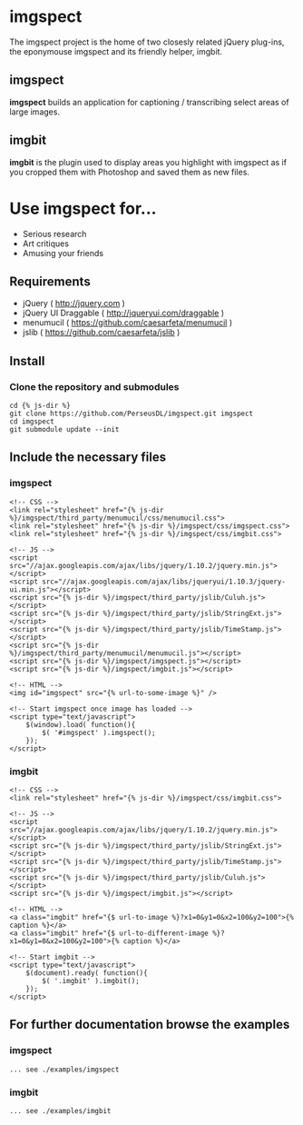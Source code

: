 # imgspect
The imgspect project is the home of two closesly related jQuery plug-ins, the eponymouse imgspect and its friendly helper, imgbit.

## imgspect
**imgspect** builds an application for captioning / transcribing select areas of large images.

## imgbit
**imgbit** is the plugin used to display areas you highlight with imgspect as if you cropped them with Photoshop and saved them as new files.

# Use imgspect for...
* Serious research
* Art critiques
* Amusing your friends

## Requirements
* jQuery ( http://jquery.com )
* jQuery UI Draggable ( http://jqueryui.com/draggable )
* menumucil ( https://github.com/caesarfeta/menumucil )
* jslib ( https://github.com/caesarfeta/jslib )

## Install
### Clone the repository and submodules
	cd {% js-dir %}
	git clone https://github.com/PerseusDL/imgspect.git imgspect
	cd imgspect
	git submodule update --init

## Include the necessary files
### imgspect
	<!-- CSS -->
	<link rel="stylesheet" href="{% js-dir %}/imgspect/third_party/menumucil/css/menumucil.css">
	<link rel="stylesheet" href="{% js-dir %}/imgspect/css/imgspect.css">
	<link rel="stylesheet" href="{% js-dir %}/imgspect/css/imgbit.css">
	
	<!-- JS -->
	<script src="//ajax.googleapis.com/ajax/libs/jquery/1.10.2/jquery.min.js"></script>
	<script src="//ajax.googleapis.com/ajax/libs/jqueryui/1.10.3/jquery-ui.min.js"></script>
	<script src="{% js-dir %}/imgspect/third_party/jslib/Culuh.js"></script>
	<script src="{% js-dir %}/imgspect/third_party/jslib/StringExt.js"></script>
	<script src="{% js-dir %}/imgspect/third_party/jslib/TimeStamp.js"></script>
	<script src="{% js-dir %}/imgspect/third_party/menumucil/menumucil.js"></script>
	<script src="{% js-dir %}/imgspect/imgspect.js"></script>
	<script src="{% js-dir %}/imgspect/imgbit.js"></script>
	
	<!-- HTML -->
	<img id="imgspect" src="{% url-to-some-image %}" />
	
	<!-- Start imgspect once image has loaded -->
	<script type="text/javascript">
		$(window).load( function(){
			$( '#imgspect' ).imgspect();
		});
	</script>

### imgbit
	<!-- CSS -->
	<link rel="stylesheet" href="{% js-dir %}/imgspect/css/imgbit.css">
	
	<!-- JS -->
	<script src="//ajax.googleapis.com/ajax/libs/jquery/1.10.2/jquery.min.js"></script>
	<script src="{% js-dir %}/imgspect/third_party/jslib/StringExt.js"></script>
	<script src="{% js-dir %}/imgspect/third_party/jslib/TimeStamp.js"></script>
	<script src="{% js-dir %}/imgspect/third_party/jslib/Culuh.js"></script>
	<script src="{% js-dir %}/imgspect/imgbit.js"></script>
	
	<!-- HTML -->
	<a class="imgbit" href="{$ url-to-image %}?x1=0&y1=0&x2=100&y2=100">{% caption %}</a>
	<a class="imgbit" href="{$ url-to-different-image %}?x1=0&y1=0&x2=100&y2=100">{% caption %}</a>
	
	<!-- Start imgbit -->
	<script type="text/javascript">
		$(document).ready( function(){
			$( '.imgbit' ).imgbit();
		});
	</script>

## For further documentation browse the examples
### imgspect
	...	see ./examples/imgspect

### imgbit
	... see ./examples/imgbit
